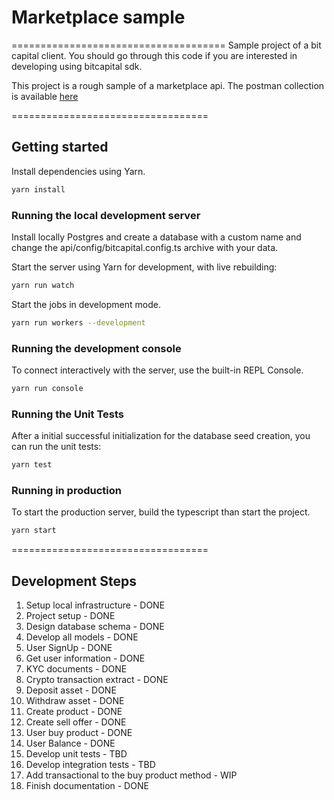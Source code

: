 # Marketplace sample
=====================================
Sample project of a bit capital client. You should go through this code if you are interested in developing using bitcapital sdk.

This project is a rough sample of a marketplace api. The postman collection is available [here](https://documenter.getpostman.com/view/6450310/Rztmt9QA#ba9448eb-fd5b-499d-bd5b-62662795de7d)

==================================

## Getting started

Install dependencies using Yarn.

```bash
yarn install
```

### Running the local development server

Install locally Postgres and create a database with a custom name and change the api/config/bitcapital.config.ts archive with your data.

Start the server using Yarn for development, with live rebuilding:

```bash
yarn run watch
```

Start the jobs in development mode.

```bash
yarn run workers --development
```

### Running the development console

To connect interactively with the server, use the built-in REPL Console.

```bash
yarn run console
```

### Running the Unit Tests

After a initial successful initialization for the database seed creation, you can run the unit tests:

```bash
yarn test
```

### Running in production

To start the production server, build the typescript than start the project.

```bash
yarn start
```

==================================

## Development Steps

1) Setup local infrastructure - DONE
2) Project setup - DONE
3) Design database schema - DONE
4) Develop all models - DONE
5) User SignUp - DONE
6) Get user information - DONE
7) KYC documents - DONE
8) Crypto transaction extract - DONE
9) Deposit asset - DONE
10) Withdraw asset - DONE
11) Create product - DONE
12) Create sell offer - DONE
13) User buy product - DONE
14) User Balance - DONE
15) Develop unit tests - TBD
16) Develop integration tests - TBD
17) Add transactional to the buy product method - WIP
18) Finish documentation - DONE